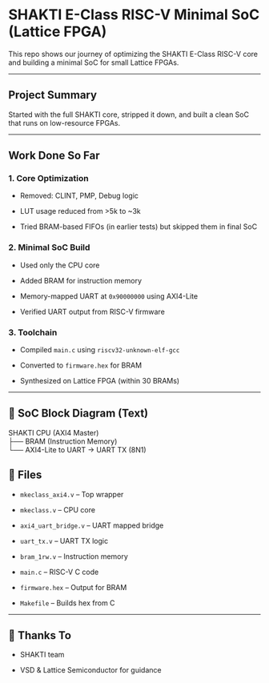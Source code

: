 

#  SHAKTI E-Class RISC-V Minimal SoC (Lattice FPGA)

This repo shows our journey of optimizing the SHAKTI E-Class RISC-V core and building a minimal SoC for small Lattice FPGAs.

* * *

##  Project Summary

Started with the full SHAKTI core, stripped it down, and built a clean SoC that runs on low-resource FPGAs.

* * *

##  Work Done So Far

### 1\. Core Optimization

*   Removed: CLINT, PMP, Debug logic
    
*   LUT usage reduced from >5k to ~3k
    
*   Tried BRAM-based FIFOs (in earlier tests) but skipped them in final SoC
    

### 2\. Minimal SoC Build

*   Used only the CPU core
    
*   Added BRAM for instruction memory
    
*   Memory-mapped UART at `0x90000000` using AXI4-Lite
    
*   Verified UART output from RISC-V firmware
    

### 3\. Toolchain

*   Compiled `main.c` using `riscv32-unknown-elf-gcc`
    
*   Converted to `firmware.hex` for BRAM
    
*   Synthesized on Lattice FPGA (within 30 BRAMs)
    

* * *

## 🧠 SoC Block Diagram (Text)

SHAKTI CPU (AXI4 Master)  
├── BRAM (Instruction Memory)  
└── AXI4-Lite to UART → UART TX (8N1)



## 📁 Files

*   `mkeclass_axi4.v` – Top wrapper
    
*   `mkeclass.v` – CPU core
    
*   `axi4_uart_bridge.v` – UART mapped bridge
    
*   `uart_tx.v` – UART TX logic
    
*   `bram_1rw.v` – Instruction memory
    
*   `main.c` – RISC-V C code
    
*   `firmware.hex` – Output for BRAM
    
*   `Makefile` – Builds hex from C
    

* * *

## 🙌 Thanks To

*   SHAKTI team
    
*   VSD & Lattice Semiconductor for guidance
